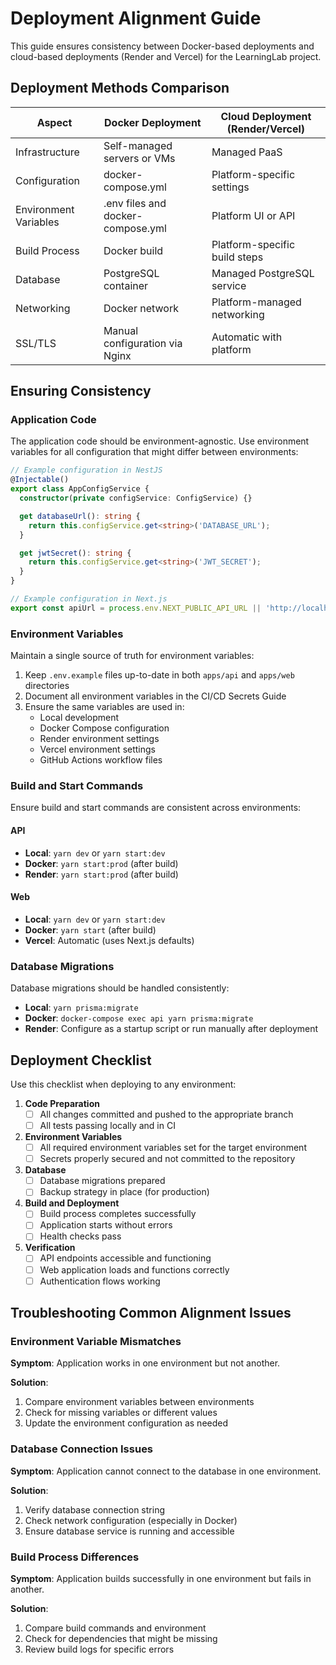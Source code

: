 # Deployment Alignment Guide

This guide ensures consistency between Docker-based deployments and cloud-based deployments (Render and Vercel) for the LearningLab project.

## Deployment Methods Comparison

| Aspect | Docker Deployment | Cloud Deployment (Render/Vercel) |
|--------|------------------|--------------------------------|
| Infrastructure | Self-managed servers or VMs | Managed PaaS |
| Configuration | docker-compose.yml | Platform-specific settings |
| Environment Variables | .env files and docker-compose.yml | Platform UI or API |
| Build Process | Docker build | Platform-specific build steps |
| Database | PostgreSQL container | Managed PostgreSQL service |
| Networking | Docker network | Platform-managed networking |
| SSL/TLS | Manual configuration via Nginx | Automatic with platform |

## Ensuring Consistency

### Application Code

The application code should be environment-agnostic. Use environment variables for all configuration that might differ between environments:

```typescript
// Example configuration in NestJS
@Injectable()
export class AppConfigService {
  constructor(private configService: ConfigService) {}

  get databaseUrl(): string {
    return this.configService.get<string>('DATABASE_URL');
  }

  get jwtSecret(): string {
    return this.configService.get<string>('JWT_SECRET');
  }
}
```

```typescript
// Example configuration in Next.js
export const apiUrl = process.env.NEXT_PUBLIC_API_URL || 'http://localhost:3000/api';
```

### Environment Variables

Maintain a single source of truth for environment variables:

1. Keep `.env.example` files up-to-date in both `apps/api` and `apps/web` directories
2. Document all environment variables in the CI/CD Secrets Guide
3. Ensure the same variables are used in:
   - Local development
   - Docker Compose configuration
   - Render environment settings
   - Vercel environment settings
   - GitHub Actions workflow files

### Build and Start Commands

Ensure build and start commands are consistent across environments:

#### API

- **Local**: `yarn dev` or `yarn start:dev`
- **Docker**: `yarn start:prod` (after build)
- **Render**: `yarn start:prod` (after build)

#### Web

- **Local**: `yarn dev` or `yarn start:dev`
- **Docker**: `yarn start` (after build)
- **Vercel**: Automatic (uses Next.js defaults)

### Database Migrations

Database migrations should be handled consistently:

- **Local**: `yarn prisma:migrate`
- **Docker**: `docker-compose exec api yarn prisma:migrate`
- **Render**: Configure as a startup script or run manually after deployment

## Deployment Checklist

Use this checklist when deploying to any environment:

1. **Code Preparation**
   - [ ] All changes committed and pushed to the appropriate branch
   - [ ] All tests passing locally and in CI

2. **Environment Variables**
   - [ ] All required environment variables set for the target environment
   - [ ] Secrets properly secured and not committed to the repository

3. **Database**
   - [ ] Database migrations prepared
   - [ ] Backup strategy in place (for production)

4. **Build and Deployment**
   - [ ] Build process completes successfully
   - [ ] Application starts without errors
   - [ ] Health checks pass

5. **Verification**
   - [ ] API endpoints accessible and functioning
   - [ ] Web application loads and functions correctly
   - [ ] Authentication flows working

## Troubleshooting Common Alignment Issues

### Environment Variable Mismatches

**Symptom**: Application works in one environment but not another.

**Solution**: 
1. Compare environment variables between environments
2. Check for missing variables or different values
3. Update the environment configuration as needed

### Database Connection Issues

**Symptom**: Application cannot connect to the database in one environment.

**Solution**:
1. Verify database connection string
2. Check network configuration (especially in Docker)
3. Ensure database service is running and accessible

### Build Process Differences

**Symptom**: Application builds successfully in one environment but fails in another.

**Solution**:
1. Compare build commands and environment
2. Check for dependencies that might be missing
3. Review build logs for specific errors